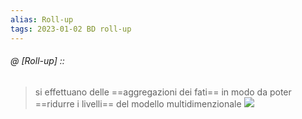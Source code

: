 ```yaml
---
alias: Roll-up
tags: 2023-01-02 BD roll-up
---
```


###### @ [Roll-up] ::
> si effettuano delle ==aggregazioni dei fati== in modo da poter ==ridurre i livelli== del modello multidimenzionale
![](Uni/BD/img/rollup.jpeg)
<!--ID: 1672771105249-->
